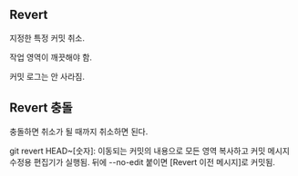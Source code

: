 ## Revert

지정한 특정 커밋 취소.

작업 영역이 깨끗해야 함.

커밋 로그는 안 사라짐.

## Revert 충돌

충돌하면 취소가 될 때까지 취소하면 된다.


git revert HEAD~[숫자]: 이동되는 커밋의 내용으로 모든 영역 복사하고 커밋 메시지 수정용 편집기가 실행됨. 뒤에 --no-edit 붙이면 [Revert 이전 메시지]로 커밋됨.

